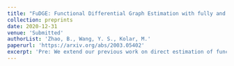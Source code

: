 ```yaml
---
title: "FuDGE: Functional Differential Graph Estimation with fully and discretely observed curves"
collection: preprints
date: 2020-12-31
venue: 'Submitted'
authorList: 'Zhao, B., Wang, Y. S., Kolar, M.'
paperurl: 'https://arxiv.org/abs/2003.05402'
excerpt: 'Pre: We extend our previous work on direct estimation of functional graphical models to the setting where each random function is observed with noise at discrete time points.'  
---
```

